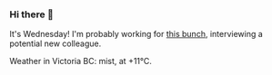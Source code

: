 ### Hi there :wave:

It's Wednesday! I'm probably working for [this bunch](https://github.com/kohofinancial), interviewing a potential new colleague.

Weather in Victoria BC: mist, at +11°C.
